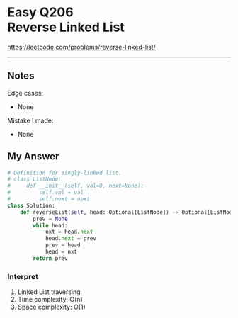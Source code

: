 # Easy Q206 <br> Reverse Linked List

https://leetcode.com/problems/reverse-linked-list/

------------------------------
## Notes
Edge cases:
* None

Mistake I made:
* None

## My Answer
```Python
# Definition for singly-linked list.
# class ListNode:
#     def __init__(self, val=0, next=None):
#         self.val = val
#         self.next = next
class Solution:
    def reverseList(self, head: Optional[ListNode]) -> Optional[ListNode]:
        prev = None
        while head:
            nxt = head.next
            head.next = prev
            prev = head
            head = nxt
        return prev
```

### Interpret
1. Linked List traversing
2. Time complexity: O(n)
3. Space complexity: O(1)




